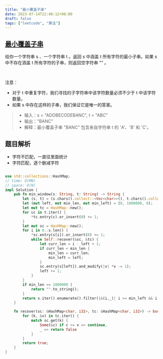 ```yaml
---
title: "最小覆盖子串"
date: 2023-07-14T22:48:12+08:00
draft: false
tags: ["leetcode", "算法"]
---
```


## [最小覆盖子串](https://leetcode.cn/problems/minimum-window-substring/)

给你一个字符串 s 、一个字符串 t 。返回 s 中涵盖 t 所有字符的最小子串。如果 s 中不存在涵盖 t 所有字符的子串，则返回空字符串 "" 。

 

注意：

- 对于 t 中重复字符，我们寻找的子字符串中该字符数量必须不少于 t 中该字符数量。
- 如果 s 中存在这样的子串，我们保证它是唯一的答案。

>- 输入：s = "ADOBECODEBANC", t = "ABC"
>- 输出："BANC"
>- 解释：最小覆盖子串 "BANC" 包含来自字符串 t 的 'A'、'B' 和 'C'。

## 题目解析

- 字符不匹配，一直往里面统计
- 字符匹配，逐个删减字符

```rust

use std::collections::HashMap;
// time: O(MN)
// space: O(N)
impl Solution {
    pub fn min_window(s: String, t: String) -> String {
        let (s, t) = (s.chars().collect::<Vec<char>>(), t.chars().collect::<Vec<char>>());
        let (mut left, mut min_len, mut min_left) = (0, 1000000, 0);
        let mut tc = HashMap::new();
        for &c in t.iter() {
            *tc.entry(c).or_insert(0) += 1;
        }
        let mut sc = HashMap::new();
        for i in 0..s.len() {
            *sc.entry(s[i]).or_insert(0) += 1;
            while Self::recover(&sc, &tc) {
                let curr_len = i - left + 1;
                if curr_len < min_len {
                    min_len = curr_len;
                    min_left = left;
                }
                sc.entry(s[left]).and_modify(|v| *v -= 1);
                left += 1;
            }
        }
        if min_len == 1000000 {
            return "".to_string();
        }
        return s.iter().enumerate().filter(|&(i,_)| i >= min_left && i < min_left + min_len).map(|(_, v)|v).collect();
    }

    fn recover(sc: &HashMap<char, i32>, tc: &HashMap<char, i32>) -> bool {
        for (k, &v) in tc.iter() {
            match sc.get(k) {
                Some(&c) if c >= v => continue,
                _ => return false
            }
        }
        return true;
    }
}
```

